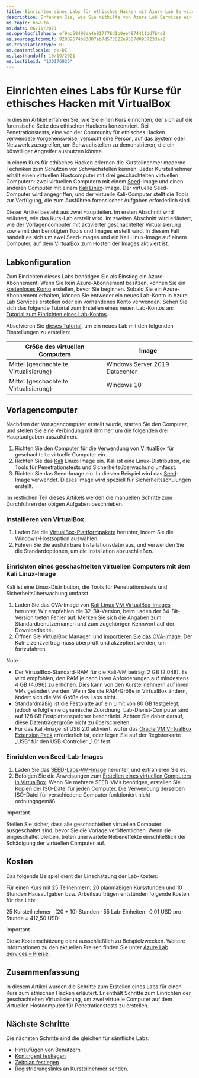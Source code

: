 ```yaml
---
title: Einrichten eines Labs für ethisches Hacken mit Azure Lab Services in VirtualBox | Microsoft-Dokumentation
description: Erfahren Sie, wie Sie mithilfe von Azure Lab Services ein Lab einrichten, um ethisches Hacken mit VirtualBox zu vermitteln.
ms.topic: how-to
ms.date: 06/11/2021
ms.openlocfilehash: ef9ac58490ea4e917f76d1b0ee4874411dd7b4e2
ms.sourcegitcommit: 92889674b93087ab7d573622e9587d0937233aa2
ms.translationtype: HT
ms.contentlocale: de-DE
ms.lasthandoff: 10/19/2021
ms.locfileid: "130176926"
---
```

# <a name="set-up-a-lab-to-teach-ethical-hacking-class-with-virtualbox"></a>Einrichten eines Labs für Kurse für ethisches Hacken mit VirtualBox

In diesem Artikel erfahren Sie, wie Sie einen Kurs einrichten, der sich auf die forensische Seite des ethischen Hackens konzentriert. Bei Penetrationstests, eine von der Community für ethisches Hacken verwendete Vorgehensweise, versucht eine Person, auf das System oder Netzwerk zuzugreifen, um Schwachstellen zu demonstrieren, die ein böswilliger Angreifer ausnutzen könnte.

In einem Kurs für ethisches Hacken erlernen die Kursteilnehmer moderne Techniken zum Schützen vor Schwachstellen kennen. Jeder Kursteilnehmer erhält einen virtuellen Hostcomputer mit drei geschachtelten virtuellen Computern: zwei virtuellen Computern mit einem [Seed](https://seedsecuritylabs.org/lab_env.html)-Image und einen anderen Computer mit einem [Kali Linux](https://www.kali.org/)-Image. Der virtuelle Seed-Computer wird angegriffen, und der virtuelle Kali-Computer stellt die Tools zur Verfügung, die zum Ausführen forensischer Aufgaben erforderlich sind.

Dieser Artikel besteht aus zwei Hauptteilen. Im ersten Abschnitt wird erläutert, wie das Kurs-Lab erstellt wird. Im zweiten Abschnitt wird erläutert, wie der Vorlagencomputer mit aktivierter geschachtelter Virtualisierung sowie mit den benötigten Tools und Images erstellt wird. In diesem Fall handelt es sich um zwei Seed-Images und ein Kali Linux-Image auf einem Computer, auf dem [VirtualBox](https://www.virtualbox.org/) zum Hosten der Images aktiviert ist.

## <a name="lab-configuration"></a>Labkonfiguration

Zum Einrichten dieses Labs benötigen Sie als Einstieg ein Azure-Abonnement. Wenn Sie kein Azure-Abonnement besitzen, können Sie ein [kostenloses Konto](https://azure.microsoft.com/free/) erstellen, bevor Sie beginnen. Sobald Sie ein Azure-Abonnement erhalten, können Sie entweder ein neues Lab-Konto in Azure Lab Services erstellen oder ein vorhandenes Konto verwenden. Sehen Sie sich das folgende Tutorial zum Erstellen eines neuen Lab-Kontos an: [Tutorial zum Einrichten eines Lab-Kontos](tutorial-setup-lab-account.md).

Absolvieren Sie [dieses Tutorial](tutorial-setup-classroom-lab.md), um ein neues Lab mit den folgenden Einstellungen zu erstellen:

| Größe des virtuellen Computers | Image |
| -------------------- | ----- |
| Mittel (geschachtelte Virtualisierung) | Windows Server 2019 Datacenter |
| Mittel (geschachtelte Virtualisierung) | Windows 10 |

## <a name="template-machine"></a>Vorlagencomputer

Nachdem der Vorlagencomputer erstellt wurde, starten Sie den Computer, und stellen Sie eine Verbindung mit ihm her, um die folgenden drei Hauptaufgaben auszuführen.

1. Richten Sie den Computer für die Verwendung von [VirtualBox](https://www.virtualbox.org/) für geschachtelte virtuelle Computer ein.
2. Richten Sie das [Kali](https://www.kali.org/) Linux-Image ein. Kali ist eine Linux-Distribution, die Tools für Penetrationstests und Sicherheitsüberwachung umfasst.
3. Richten Sie das Seed-Image ein. In diesem Beispiel wird das [Seed](https://seedsecuritylabs.org/lab_env.html)-Image verwendet. Dieses Image wird speziell für Sicherheitsschulungen erstellt.

Im restlichen Teil dieses Artikels werden die manuellen Schritte zum Durchführen der obigen Aufgaben beschrieben.

### <a name="installing-virtualbox"></a>Installieren von VirtualBox

1. Laden Sie die [VirtualBox-Plattformpakete](https://www.virtualbox.org/wiki/Downloads) herunter, indem Sie die Windows-Hostsoption auswählen.
2. Führen Sie die ausführbare Installationsdatei aus, und verwenden Sie die Standardoptionen, um die Installation abzuschließen.

### <a name="set-up-a-nested-virtual-machine-with-kali-linux-image"></a>Einrichten eines geschachtelten virtuellen Computers mit dem Kali Linux-Image

Kali ist eine Linux-Distribution, die Tools für Penetrationstests und Sicherheitsüberwachung umfasst.

1. Laden Sie das OVA-Image von [Kali Linux VM VirtualBox-Images](https://www.kali.org/get-kali/#kali-virtual-machines) herunter.  Wir empfehlen die 32-Bit-Version, beim Laden der 64-Bit-Version treten Fehler auf.  Merken Sie sich die Angaben zum Standardbenutzernamen und zum zugehörigen Kennwort auf der Downloadseite.
2. Öffnen Sie VirtualBox Manager, und [importieren Sie das OVA-Image](https://docs.oracle.com/cd/E26217_01/E26796/html/qs-import-vm.html).  Der Kali-Lizenzvertrag muss überprüft und akzeptiert werden, um fortzufahren.

>[!Note]
>- Der VirtualBox-Standard-RAM für die Kali-VM beträgt 2 GB (2.048). Es wird empfohlen, den RAM je nach Ihren Anforderungen auf mindestens 4 GB (4.096) zu erhöhen.  Dies kann von den Kursteilnehmern auf ihren VMs geändert werden.  Wenn Sie die RAM-Größe in VirtualBox ändern, ändert sich die VM-Größe des Labs nicht.
>- Standardmäßig ist die Festplatte auf ein Limit von 80 GB festgelegt, jedoch erfolgt eine dynamische Zuordnung.  Lab-Dienst-Computer sind auf 128 GB Festplattenspeicher beschränkt. Achten Sie daher darauf, diese Datenträgergröße nicht zu überschreiten.
>- Für das Kali-Image ist USB 2.0 aktiviert, wofür das [Oracle VM VirtualBox Extension Pack](https://www.virtualbox.org/wiki/Downloads) erforderlich ist, oder legen Sie auf der Registerkarte „USB“ für den USB-Controller „1.0“ fest.

### <a name="setup-seed-lab-images"></a>Einrichten von Seed-Lab-Images

1. Laden Sie das [SEED-Labs-VM-Image](https://seedsecuritylabs.org/labsetup.html) herunter, und extrahieren Sie es.
2. Befolgen Sie die Anweisungen zum [Erstellen eines virtuellen Computers in VirtualBox](https://github.com/seed-labs/seed-labs/blob/master/manuals/vm/seedvm-manual.md).
   Wenn Sie mehrere SEED-VMs benötigen, erstellen Sie Kopien der ISO-Datei für jeden Computer. Die Verwendung derselben ISO-Datei für verschiedene Computer funktioniert nicht ordnungsgemäß.

>[!IMPORTANT] 
>Stellen Sie sicher, dass alle geschachtelten virtuellen Computer ausgeschaltet sind, bevor Sie die Vorlage veröffentlichen.  Wenn sie eingeschaltet bleiben, treten unerwartete Nebeneffekte einschließlich der Schädigung der virtuellen Computer auf.

## <a name="cost"></a>Kosten  

Das folgende Beispiel dient der Einschätzung der Lab-Kosten:

Für einen Kurs mit 25 Teilnehmern, 20 planmäßigen Kursstunden und 10 Stunden Hausaufgaben bzw. Arbeitsaufträgen entstünden folgende Kosten für das Lab:

25 Kursteilnehmer · (20 + 10) Stunden · 55 Lab-Einheiten · 0,01 USD pro Stunde = 412,50 USD

>[!IMPORTANT]
>Diese Kostenschätzung dient ausschließlich zu Beispielzwecken. Weitere Informationen zu den aktuellen Preisen finden Sie unter [Azure Lab Services – Preise](https://azure.microsoft.com/pricing/details/lab-services/).

## <a name="conclusion"></a>Zusammenfassung

In diesem Artikel wurden die Schritte zum Erstellen eines Labs für einen Kurs zum ethischen Hacken erläutert. Er enthält Schritte zum Einrichten der geschachtelten Virtualisierung, um zwei virtuelle Computer auf dem virtuellen Hostcomputer für Penetrationstests zu erstellen.

## <a name="next-steps"></a>Nächste Schritte

Die nächsten Schritte sind die gleichen für sämtliche Labs:

- [Hinzufügen von Benutzern](tutorial-setup-classroom-lab.md#add-users-to-the-lab)
- [Kontingent festlegen](how-to-configure-student-usage.md#set-quotas-for-users)
- [Zeitplan festlegen](tutorial-setup-classroom-lab.md#set-a-schedule-for-the-lab)
- [Registrierungslinks an Kursteilnehmer senden](how-to-configure-student-usage.md#send-invitations-to-users).
